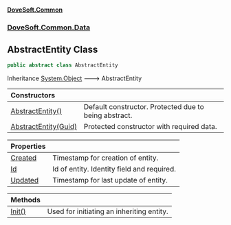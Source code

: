 #### [DoveSoft.Common](readme.md 'readme')
### [DoveSoft.Common.Data](DoveSoft_Common_Data.md 'DoveSoft.Common.Data')
## AbstractEntity Class
```csharp
public abstract class AbstractEntity
```

Inheritance [System.Object](https://docs.microsoft.com/en-us/dotnet/api/System.Object 'System.Object') &#129106; AbstractEntity  

| Constructors | |
| :--- | :--- |
| [AbstractEntity()](AbstractEntity_AbstractEntity().md 'DoveSoft.Common.Data.AbstractEntity.AbstractEntity()') | Default constructor. Protected due to being abstract.  |
| [AbstractEntity(Guid)](AbstractEntity__ctor_40h9+BAYr1GBgwTKzK6LyA.md 'DoveSoft.Common.Data.AbstractEntity.AbstractEntity(System.Guid)') | Protected constructor with required data. |

| Properties | |
| :--- | :--- |
| [Created](AbstractEntity_Created.md 'DoveSoft.Common.Data.AbstractEntity.Created') | Timestamp for creation of entity. |
| [Id](AbstractEntity_Id.md 'DoveSoft.Common.Data.AbstractEntity.Id') | Id of entity. Identity field and required. |
| [Updated](AbstractEntity_Updated.md 'DoveSoft.Common.Data.AbstractEntity.Updated') | Timestamp for last update of entity. |

| Methods | |
| :--- | :--- |
| [Init()](AbstractEntity_Init().md 'DoveSoft.Common.Data.AbstractEntity.Init()') | Used for initiating an inheriting entity.<br/> |

